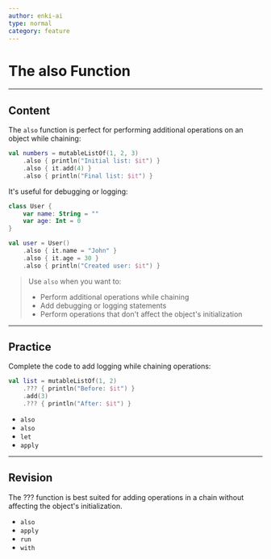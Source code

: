 ```yaml
---
author: enki-ai
type: normal
category: feature
---
```


# The also Function

---
## Content

The `also` function is perfect for performing additional operations on an object while chaining:

```kotlin
val numbers = mutableListOf(1, 2, 3)
    .also { println("Initial list: $it") }
    .also { it.add(4) }
    .also { println("Final list: $it") }
```

It's useful for debugging or logging:

```kotlin
class User {
    var name: String = ""
    var age: Int = 0
}

val user = User()
    .also { it.name = "John" }
    .also { it.age = 30 }
    .also { println("Created user: $it") }
```

> Use `also` when you want to:
> - Perform additional operations while chaining
> - Add debugging or logging statements
> - Perform operations that don't affect the object's initialization

---

## Practice

Complete the code to add logging while chaining operations:

```kotlin
val list = mutableListOf(1, 2)
    .??? { println("Before: $it") }
    .add(3)
    .??? { println("After: $it") }
```

- `also`
- `also`
- `let`
- `apply`

---

## Revision

The ??? function is best suited for adding operations in a chain without
affecting the object's initialization.

- `also`
- `apply`
- `run`
- `with`
